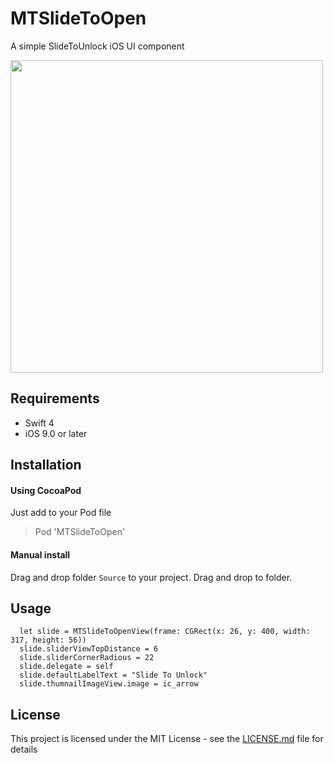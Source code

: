 # MTSlideToOpen
A simple SlideToUnlock iOS UI component

<a href="url"><img src="https://raw.githubusercontent.com/lemanhtien/MTSlideToOpen/master/Screenshot.png" align="center" height="500" ></a>


## Requirements
* Swift 4 
* iOS 9.0 or later

## Installation

#### Using CocoaPod
Just add to your Pod file
> Pod 'MTSlideToOpen'

#### Manual install

Drag and drop folder `Source` to your project. Drag and drop to folder.



## Usage
```
  let slide = MTSlideToOpenView(frame: CGRect(x: 26, y: 400, width: 317, height: 56))
  slide.sliderViewTopDistance = 6
  slide.sliderCornerRadious = 22
  slide.delegate = self
  slide.defaultLabelText = "Slide To Unlock"
  slide.thumnailImageView.image = ic_arrow
```

## License

This project is licensed under the MIT License - see the [LICENSE.md](LICENSE.md) file for details
